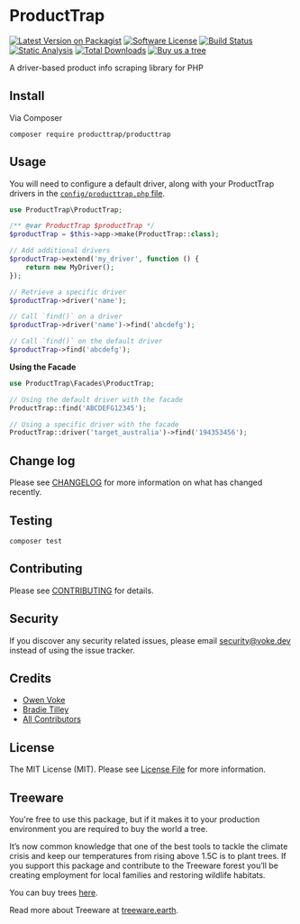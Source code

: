 # ProductTrap

[![Latest Version on Packagist][ico-version]][link-packagist]
[![Software License][ico-license]](LICENSE.md)
[![Build Status][ico-github-actions]][link-github-actions]
[![Static Analysis][ico-static-analysis]][link-static-analysis]
[![Total Downloads][ico-downloads]][link-downloads]
[![Buy us a tree][ico-treeware-gifting]][link-treeware-gifting]

A driver-based product info scraping library for PHP

## Install

Via Composer

```shell
composer require producttrap/producttrap
```

## Usage

You will need to configure a default driver, along with your ProductTrap drivers in the [`config/producttrap.php` file](./config/producttrap.php).

```php
use ProductTrap\ProductTrap;

/** @var ProductTrap $productTrap */
$productTrap = $this->app->make(ProductTrap::class);

// Add additional drivers
$productTrap->extend('my_driver', function () {
    return new MyDriver();
});

// Retrieve a specific driver
$productTrap->driver('name');

// Call `find()` on a driver
$productTrap->driver('name')->find('abcdefg');

// Call `find()` on the default driver
$productTrap->find('abcdefg');
```

**Using the Facade**

```php
use ProductTrap\Facades\ProductTrap;

// Using the default driver with the facade
ProductTrap::find('ABCDEFG12345');

// Using a specific driver with the facade
ProductTrap::driver('target_australia')->find('194353456');
```

## Change log

Please see [CHANGELOG](CHANGELOG.md) for more information on what has changed recently.

## Testing

```shell
composer test
```

## Contributing

Please see [CONTRIBUTING](.github/CONTRIBUTING.md) for details.

## Security

If you discover any security related issues, please email security@voke.dev instead of using the issue tracker.

## Credits

- [Owen Voke][link-author]
- [Bradie Tilley][link-author2]
- [All Contributors][link-contributors]

## License

The MIT License (MIT). Please see [License File](LICENSE.md) for more information.

## Treeware

You're free to use this package, but if it makes it to your production environment you are required to buy the world a tree.

It’s now common knowledge that one of the best tools to tackle the climate crisis and keep our temperatures from rising above 1.5C is to plant trees. If you support this package and contribute to the Treeware forest you’ll be creating employment for local families and restoring wildlife habitats.

You can buy trees [here][link-treeware-gifting].

Read more about Treeware at [treeware.earth][link-treeware].

[ico-version]: https://img.shields.io/packagist/v/producttrap/producttrap.svg?style=flat-square
[ico-license]: https://img.shields.io/badge/license-MIT-brightgreen.svg?style=flat-square
[ico-github-actions]: https://img.shields.io/github/workflow/status/producttrap/producttrap/Tests.svg?style=flat-square
[ico-static-analysis]: https://img.shields.io/github/workflow/status/producttrap/producttrap/Static%20Analysis.svg?style=flat-square&label=Static%20Analysis
[ico-downloads]: https://img.shields.io/packagist/dt/producttrap/producttrap.svg?style=flat-square
[ico-treeware-gifting]: https://img.shields.io/badge/Treeware-%F0%9F%8C%B3-lightgreen?style=flat-square

[link-packagist]: https://packagist.org/packages/producttrap/producttrap
[link-github-actions]: https://github.com/producttrap/producttrap/actions
[link-static-analysis]: https://github.com/producttrap/producttrap/actions/workflows/static.yml
[link-downloads]: https://packagist.org/packages/producttrap/producttrap
[link-treeware]: https://treeware.earth
[link-treeware-gifting]: https://ecologi.com/owenvoke?gift-trees
[link-author]: https://github.com/owenvoke
[link-author2]: https://github.com/bradietilley
[link-contributors]: ../../contributors
